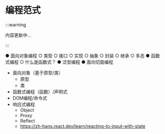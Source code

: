 # 编程范式

:::warning

内容更新中...

:::

● 面向对象编程
  ○ 类型
  ○ 接口
  ○ 实现
  ○ 抽象
  ○ 封装
  ○ 继承
  ○ 多态
● 函数式编程
  ○ 什么是函数式？
● 泛型编程
● 面向切面编程

- 面向对象（基于原型/类）
  - 原型
  - 类
- 函数式编程（函数）/声明式
- DOM编程/命令式
- 响应式编程
  - Object
  - Proxy
  - Reflect
  - https://zh-hans.react.dev/learn/reacting-to-input-with-state